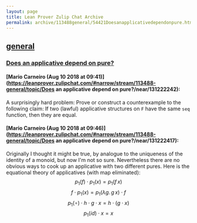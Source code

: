```yaml
---
layout: page
title: Lean Prover Zulip Chat Archive 
permalink: archive/113488general/54421Doesanapplicativedependonpure.html
---
```


## [general](index.html)
### [Does an applicative depend on pure?](54421Doesanapplicativedependonpure.html)

#### [Mario Carneiro (Aug 10 2018 at 09:41)](https://leanprover.zulipchat.com/#narrow/stream/113488-general/topic/Does an applicative depend on pure?/near/131222242):
A surprisingly hard problem: Prove or construct a counterexample to the following claim: If two (lawful) applicative structures on `F` have the same `seq` function, then they are equal.

#### [Mario Carneiro (Aug 10 2018 at 09:46)](https://leanprover.zulipchat.com/#narrow/stream/113488-general/topic/Does an applicative depend on pure?/near/131222417):
Originally I thought it might be true, by analogue to the uniqueness of the identity of a monoid, but now I'm not so sure. Nevertheless there are no obvious ways to cook up an applicative with two different pures. Here is the equational theory of applicatives (with map eliminated):
$$p_1(f)\cdot p_1(x)=p_1(f \,x)$$
$$f\cdot p_1(x)=p_1(\lambda g.\, g\,x)\cdot f$$
$$p_1(\circ)\cdot h\cdot g\cdot x=h\cdot (g\cdot x)$$
$$p_1(id)\cdot x=x$$


